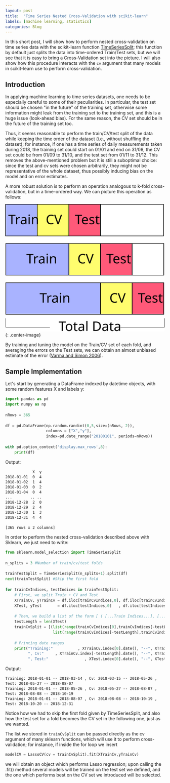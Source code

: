 ```yaml
---
layout: post
title:  "Time Series Nested Cross-Validation with scikit-learn"
labels: [machine learning, statistics]
categories: Blog
---
```


In this short post, I will show how to perform nested cross-validation on time series data with the scikit-learn 
function [TimeSeriesSplit](https://scikit-learn.org/stable/modules/generated/sklearn.model_selection.TimeSeriesSplit.html);
this function by default just splits the data into time-ordered Train/Test sets, but we will see that it is easy to bring a Cross-Validation set into the picture. I will also show how this procedure interacts with the `cv` argument that many models in scikit-learn use to perform cross-validation. 

## Introduction

In applying machine learning to time series datasets, one needs to be especially careful to some of their peculiarities. In particular, the test set should be chosen "in the future" of the training set, otherwise some information might leak from the training set to the training set, and this is a huge issue (look-ahead bias). For the same reason, the CV set should be in the future of the training set too.

Thus, it seems reasonable to perform the train/CV/test split of the data while keeping the time order of the dataset (i.e., without shuffling the dataset); for instance, if one has a time series of daily measurements taken during 2018, the training set could start on 01/01 and end on 31/08, the CV set could be from 01/09 to 31/10, and the test set from 01/11 to 31/12.
This removes the above-mentioned problem but it is still a suboptimal choice: since the test and cv sets were chosen arbitrarily, they might not be representative of the whole dataset, thus possibly inducing bias on the model and on error estimates. 

A more robust solution is to perform an operation analogous to k-fold cross-validation, but in a time-ordered way. We can picture this operation as follows:

![Train/CV/Test](/assets/pics/nestedcv/traincv.svg){: .center-image}

By training and tuning the model on the Train/CV set of each fold, and averaging the errors on the Test sets, we can obtain an almost unbiased estimate of the error ([Varma and Simon 2006](https://www.ncbi.nlm.nih.gov/pmc/articles/PMC1397873/)).

## Sample Implementation

Let's start by generating a DataFrame indexed by datetime objects, with some random features X and labels y:


```python
import pandas as pd
import numpy as np

nRows = 365

df = pd.DataFrame(np.random.randint(0,5,size=(nRows, 2)), 
                  columns = ["X","y"], 
                  index=pd.date_range("20180101", periods=nRows))

with pd.option_context('display.max_rows',8):
    print(df)
```

Output:

                X  y
    2018-01-01  0  4
    2018-01-02  1  4
    2018-01-03  0  2
    2018-01-04  0  4
    ...        .. ..
    2018-12-28  2  0
    2018-12-29  2  4
    2018-12-30  1  3
    2018-12-31  4  4
    
    [365 rows x 2 columns]
    

In order to perform the nested cross-validation described above with Sklearn, we just need to write:


```python
from sklearn.model_selection import TimeSeriesSplit

n_splits = 3 #Number of train/cv/test folds

trainTestSplit = TimeSeriesSplit(n_splits+1).split(df)
next(trainTestSplit) #Skip the first fold

for trainCvIndices, testIndices in trainTestSplit:
    # First, we split Train + CV and Test
    XTrainCv, yTrainCv = df.iloc[trainCvIndices,0], df.iloc[trainCvIndices,1]
    XTest, yTest       = df.iloc[testIndices,0]   , df.iloc[testIndices,1]
    
    # Then, we build a list of the form [ ( [...Train Indices...], [...CV Indices...]  )]
    testLength = len(XTest)
    trainCvSplit = [(list(range(trainCvIndices[0],trainCvIndices[-testLength])),
                     list(range(trainCvIndices[-testLength],trainCvIndices[-1]+1)))]
    
    # Printing date ranges
    print("Training:"           , XTrainCv.index[0].date(), "--", XTrainCv.index[-testLength-1].date(),
          ", Cv:"     , XTrainCv.index[-testLength].date(), "--", XTrainCv.index[-1].date(),
          ", Test:"                , XTest.index[0].date(), "--", XTest.index[-1].date())
```

Output:

    Training: 2018-01-01 -- 2018-03-14 , Cv: 2018-03-15 -- 2018-05-26 , Test: 2018-05-27 -- 2018-08-07
    Training: 2018-01-01 -- 2018-05-26 , Cv: 2018-05-27 -- 2018-08-07 , Test: 2018-08-08 -- 2018-10-19
    Training: 2018-01-01 -- 2018-08-07 , Cv: 2018-08-08 -- 2018-10-19 , Test: 2018-10-20 -- 2018-12-31
    

Notice how we had to skip the first fold given by TimeSeriesSplit, and also how the test set for a fold becomes the CV set in the following one, just as we wanted.


The list we stored in `trainCvSplit` can be passed directly as the cv argument of many sklearn functions, which will use it to perform cross-validation; for instance, if inside the for loop we insert


```python
modelCV = LassoCV(cv = trainCvSplit).fit(XTrainCv,yTrainCv)
```

we will obtain an object which performs Lasso regression; upon calling the .fit() method several models will be trained on the test set we defined, and the one which performs best on the CV set we introduced will be selected.